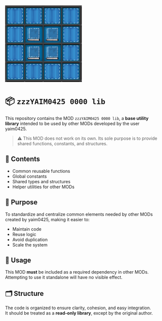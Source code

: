 ![](./thumbnail.png)

# 📦 `zzzYAIM0425 0000 lib`

This repository contains the MOD `zzzYAIM0425 0000 lib`, a **base utility library** intended to be used by other MODs developed by the user yaim0425.

> ⚠️ This MOD does not work on its own. Its sole purpose is to provide shared functions, constants, and structures.

## 🧩 Contents

- Common reusable functions  
- Global constants  
- Shared types and structures  
- Helper utilities for other MODs  

## 🧭 Purpose

To standardize and centralize common elements needed by other MODs created by yaim0425, making it easier to:

- Maintain code  
- Reuse logic  
- Avoid duplication  
- Scale the system  

## 📌 Usage

This MOD **must** be included as a required dependency in other MODs.  
Attempting to use it standalone will have no visible effect.

## 🗂️ Structure

The code is organized to ensure clarity, cohesion, and easy integration.  
It should be treated as a **read-only library**, except by the original author.
